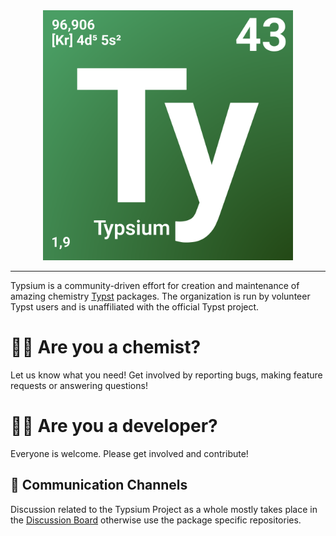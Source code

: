 <div align="center">
  <picture>
     <img alt="typst community" src="Typsium-Logo.svg" width="400" height="400">
  </picture>
</div>
<hr/>

Typsium is a community-driven effort for creation and maintenance of amazing chemistry [Typst](https://typst.app/) packages.
The organization is run by volunteer Typst users and is unaffiliated with the official Typst project.

# 🧑‍🔬 Are you a chemist?
Let us know what you need! Get involved by reporting bugs, making feature requests or answering questions!
# 🧑‍💻 Are you a developer?
Everyone is welcome. Please get involved and contribute!

## 💬 Communication Channels
Discussion related to the Typsium Project as a whole mostly takes place in the [Discussion Board](https://github.com/orgs/typsium/discussions) otherwise use the package specific repositories. 
